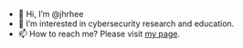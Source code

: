 - 👋 Hi, I’m @jhrhee
- 👀 I’m interested in cybersecurity research and education.
- 📫 How to reach me? Please visit [my page](https://rhee.systems/).

<!---
jhrhee/jhrhee is a ✨ special ✨ repository because its `README.md` (this file) appears on your GitHub profile.
You can click the Preview link to take a look at your changes.
--->
